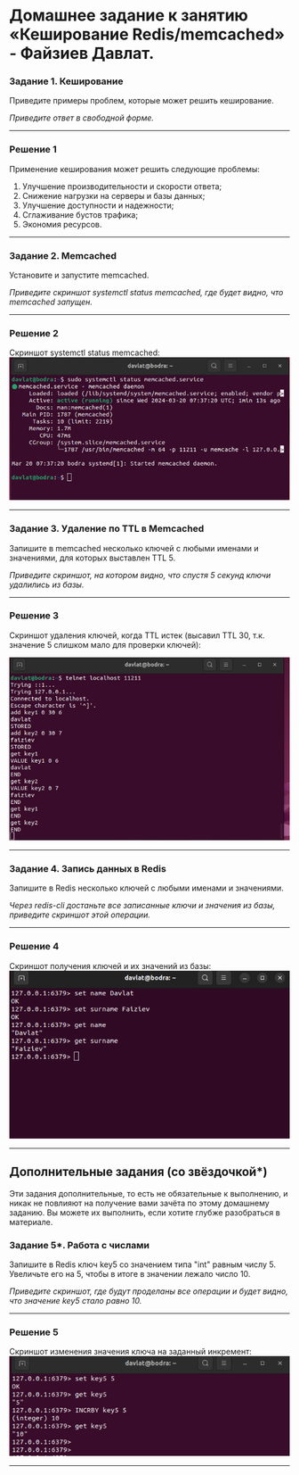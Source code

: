 # Домашнее задание к занятию «Кеширование Redis/memcached» - Файзиев Давлат.

### Задание 1. Кеширование 

Приведите примеры проблем, которые может решить кеширование. 

*Приведите ответ в свободной форме.*

---
### Решение 1
Применение кеширования может решить следующие проблемы:
1. Улучшение производительности и скорости ответа;
2. Снижение нагрузки на серверы и базы данных;
3. Улучшение доступности и надежности;
4. Сглаживание бустов трафика;
5. Экономия ресурсов.

---
### Задание 2. Memcached

Установите и запустите memcached.

*Приведите скриншот systemctl status memcached, где будет видно, что memcached запущен.*

---
### Решение 2
Cкриншот systemctl status memcached:
![Скриншот 1](img/2_1.png)

---
### Задание 3. Удаление по TTL в Memcached

Запишите в memcached несколько ключей с любыми именами и значениями, для которых выставлен TTL 5. 

*Приведите скриншот, на котором видно, что спустя 5 секунд ключи удалились из базы.*

---
### Решение 3
Cкриншот удаления ключей, когда TTL истек (высавил TTL 30, т.к. значение 5 слишком мало для проверки ключей):
  
![Скриншот 2](img/3_1.png)

---
### Задание 4. Запись данных в Redis

Запишите в Redis несколько ключей с любыми именами и значениями. 

*Через redis-cli достаньте все записанные ключи и значения из базы, приведите скриншот этой операции.*

---
### Решение 4
Cкриншот получения ключей и их значений из базы:
![Скриншот 3](img/4_1.png)

---
## Дополнительные задания (со звёздочкой*)
Эти задания дополнительные, то есть не обязательные к выполнению, и никак не повлияют на получение вами зачёта по этому домашнему заданию. Вы можете их выполнить, если хотите глубже разобраться в материале.

### Задание 5*. Работа с числами 

Запишите в Redis ключ key5 со значением типа "int" равным числу 5. Увеличьте его на 5, чтобы в итоге в значении лежало число 10.  

*Приведите скриншот, где будут проделаны все операции и будет видно, что значение key5 стало равно 10.*

---
### Решение 5
Cкриншот изменения значения ключа на заданный инкремент:
![Скриншот 4](img/5_1.png)

---
